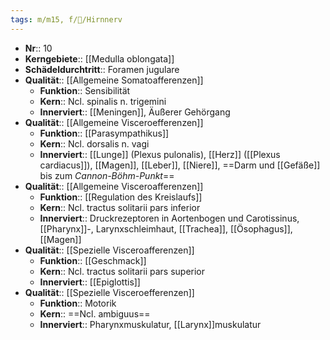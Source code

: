 ```yaml
---
tags: m/m15, f/🧠/Hirnnerv
---
```

- **Nr**:: 10
- **Kerngebiete**:: [[Medulla oblongata]]
- **Schädeldurchtritt**:: Foramen jugulare
- **Qualität**:: [[Allgemeine Somatoafferenzen]]
	- **Funktion**:: Sensibilität
	- **Kern**:: Ncl. spinalis n. trigemini
	- **Innerviert**:: [[Meningen]], Äußerer Gehörgang
- **Qualität**:: [[Allgemeine Visceroefferenzen]]
	- **Funktion**:: [[Parasympathikus]]
	- **Kern**:: Ncl. dorsalis n. vagi
	- **Innerviert**:: [[Lunge]] (Plexus pulonalis), [[Herz]] ([[Plexus cardiacus]]), [[Magen]], [[Leber]], [[Niere]], ==Darm und [[Gefäße]] bis zum *Cannon-Böhm-Punkt*==
- **Qualität**:: [[Allgemeine Visceroafferenzen]]
	- **Funktion**:: [[Regulation des Kreislaufs]]
	- **Kern**:: Ncl. tractus solitarii pars inferior
	- **Innerviert**:: Druckrezeptoren in Aortenbogen und Carotissinus, [[Pharynx]]-, Larynxschleimhaut, [[Trachea]], [[Ösophagus]], [[Magen]]
- **Qualität**:: [[Spezielle Visceroafferenzen]]
	- **Funktion**:: [[Geschmack]]
	- **Kern**:: Ncl. tractus solitarii pars superior
	- **Innerviert**:: [[Epiglottis]]
- **Qualität**:: [[Spezielle Visceroefferenzen]]
	- **Funktion**:: Motorik
	- **Kern**:: ==Ncl. ambiguus==
	- **Innerviert**:: Pharynxmuskulatur, [[Larynx]]muskulatur